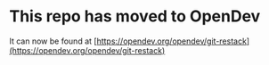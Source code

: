 # This repo has moved to OpenDev

It can now be found at [https://opendev.org/opendev/git-restack](https://opendev.org/opendev/git-restack)
